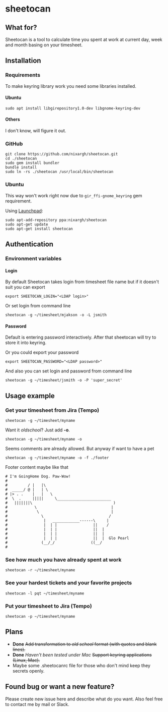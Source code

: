 # sheetocan
## What for?
Sheetocan is a tool to calculate time you spent at work at current day, week and month basing on your timesheet.

## Installation
### Requirements
To make keyring library work you need some libraries installed.
#### Ubuntu
```
sudo apt install libgirepository1.0-dev libgnome-keyring-dev
```
#### Others
I don't know, will figure it out.

### GitHub
```
git clone https://github.com/nixargh/sheetocan.git
cd ./sheetocan
sudo gem install bundler
bundle install
sudo ln -rs ./sheetocan /usr/local/bin/sheetocan
```

### Ubuntu
This way won't work right now due to `gir_ffi-gnome_keyring` gem requirement.

Using [Launchpad](https://launchpad.net/~nixargh/+archive/ubuntu/sheetocan):
```
sudo apt-add-repository ppa:nixargh/sheetocan
sudo apt-get update
sudo apt-get install sheetocan
```

## Authentication
### Environment variables
#### Login
By default Sheetocan takes login from timesheet file name but if it doesn't suit you can export
```
export SHEETOCAN_LOGIN="<LDAP login>"
```

Or set login from command line
```
sheetocan -g ~/timesheet/mjakson -o -L jsmith
```

#### Password
Default is entering password interactively. After that sheetocan will try to store it into keyring.

Or you could export your password
```
export SHEETOCAN_PASSWORD="<LDAP password>"
```

And also you can set login and password from command line
```
sheetocan -g ~/timesheet/jsmith -o -P 'super_secret'
```

## Usage example
### Get your timesheet from Jira (Tempo)
```
sheetocan -g ~/timesheet/myname
```

Want it *oldschool*? Just add **-o**.
```
sheetocan -g ~/timesheet/myname -o
```

Seems comments are already allowed. But anyway if want to have a pet
```
sheetocan -g ~/timesheet/myname -o -f ./footer
```
Footer content maybe like that
```
# I'm GoingHome Dog. Paw-Wow!
#
#         / |   |\
#  _____/ @ |   | \
# |> . .    |   |   \
#  \  .     |||||     \________________________
#   |||||||\                                    )
#            \                                 |
#             \                                |
#               \                             /
#                |   ____________------\     |
#                |  | |                ||    /
#                |  | |                ||  |
#                |  | |                ||  |
#                |  | |                ||  |  Glo Pearl
#               (__/_/                ((__/
#

```

### See how much you have already spent at work
```
sheetocan -r ~/timesheet/myname
```

### See your hardest tickets and your favorite projects
```
sheetocan -l pqt ~/timesheet/myname
```
 
### Put your timesheet to Jira (Tempo)
```
sheetocan -p ~/timesheet/myname
```

## Plans
* **Done** ~~Add transformation to *old school* format (with quotes and blank lines).~~
* **Done** *Haven't been tested under Mac* ~~Support keyring applications (Linux, Mac).~~
* Maybe some .sheetocanrc file for those who don't mind keep they secrets openly.

## Found bug or want a new feature?
Please create new issue here and describe what do you want.
Also feel free to contact me by mail or Slack.
